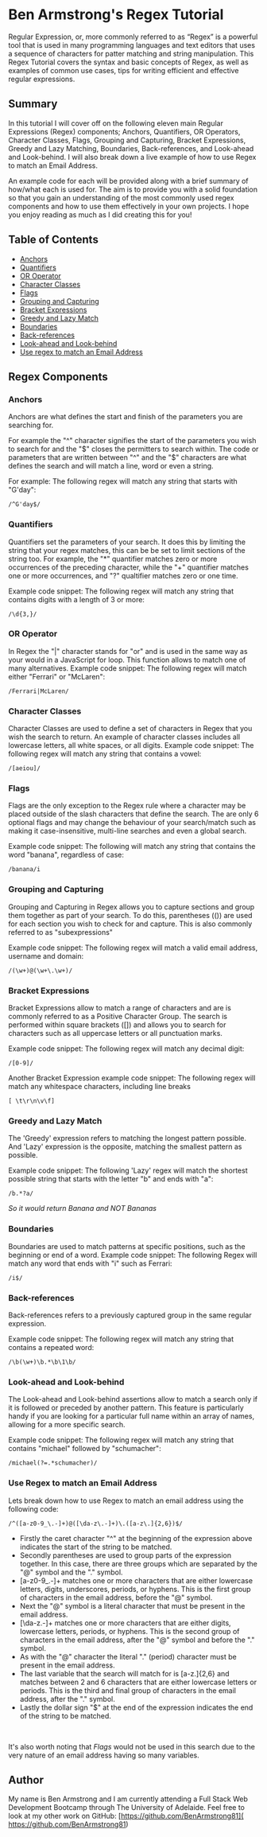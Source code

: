 # Ben Armstrong's Regex Tutorial

Regular Expression, or, more commonly referred to as “Regex” is a powerful tool that is used in many programming languages and text editors that uses a sequence of characters for patter matching and string manipulation.
This Regex Tutorial covers the syntax and basic concepts of Regex, as well as examples of common use cases, tips for writing efficient and effective regular expressions.


## Summary

In this tutorial I will cover off on the following eleven main Regular Expressions (Regex) components; Anchors, Quantifiers, OR Operators, Character Classes, Flags, Grouping and Capturing, Bracket Expressions, Greedy and Lazy Matching, Boundaries, Back-references, and Look-ahead and Look-behind. I will also break down a live example of how to use Regex to match an Email Address.

An example code for each will be provided along with a brief summary of how/what each is used for. The aim is to provide you with a solid foundation so that you gain an understanding of the most commonly used regex components and how to use them effectively in your own projects. 
I hope you enjoy reading as much as I did creating this for you!


## Table of Contents

- [Anchors](#anchors)
- [Quantifiers](#quantifiers)
- [OR Operator](#or-operator)
- [Character Classes](#character-classes)
- [Flags](#flags)
- [Grouping and Capturing](#grouping-and-capturing)
- [Bracket Expressions](#bracket-expressions)
- [Greedy and Lazy Match](#greedy-and-lazy-match)
- [Boundaries](#boundaries)
- [Back-references](#back-references)
- [Look-ahead and Look-behind](#look-ahead-and-look-behind)
- [Use regex to match an Email Address](#use-regex-to-match-an-email-address)

## Regex Components

### Anchors

Anchors are what defines the start and finish of the parameters you are searching for. 
<br/>

For example the "^" character signifies the start of the parameters you wish to search for and the "\$" closes the permitters to search within. The code or parameters that are written between "^" and the "\$" characters are what defines the search and will match a line, word or even a string.

For example: The following regex will match any string that starts with "G'day":

```
/^G'day$/
```

### Quantifiers

Quantifiers set the parameters of your search. It does this by limiting the string that your regex matches, this can be be set to limit sections of the string too. For example, the "*" quantifier matches zero or more occurrences of the preceding character, while the "+" quantifier matches one or more occurrences, and "?" qualtifier matches zero or one time.

Example code snippet: The following regex will match any string that contains digits with a length of 3 or more:
```
/\d{3,}/
```

### OR Operator
In Regex the "|" character stands for "or" and is used in the same way as your would in a JavaScript for loop. This function allows to match one of many alternatives.
Example code snippet: The following regex will match either "Ferrari" or "McLaren":
```
/Ferrari|McLaren/
```

### Character Classes

Character Classes are used to define a set of characters in Regex that you wish the search to return. An example of character classes includes all lowercase letters, all white spaces, or all digits.
Example code snippet: The following regex will match any string that contains a vowel:
```
/[aeiou]/
```

### Flags

Flags are the only exception to the Regex rule where a character may be placed outside of the slash characters that define the search. The are only 6 optional flags  and may change the behaviour of your search/match such as making it case-insensitive, multi-line searches and even a global search.

Example code snippet: The following will match any string that contains the word "banana", regardless of case:
```
/banana/i
```

### Grouping and Capturing

Grouping and Capturing in Regex allows you to capture sections and group them together as part of your search. To do this, parentheses (()) are used for each section you wish to check for and capture. This is also commonly referred to as "subexpressions" 

Example code snippet: The following regex will match a valid email address, username and domain:
```
/(\w+)@(\w+\.\w+)/
```

### Bracket Expressions

Bracket Expressions allow to match a range of characters and are is commonly referred to as a Positive Character Group. The search is performed within square brackets ([]) and allows you to search for characters such as all uppercase letters or all punctuation marks.

Example code snippet: The following regex will match any decimal digit:
```
/[0-9]/
```

Another Bracket Expression example code snippet: The following regex will match any whitespace characters, including line breaks
```
[ \t\r\n\v\f]
```

### Greedy and Lazy Match

The 'Greedy' expression refers to matching the longest pattern possible. And 'Lazy' expression is the opposite, matching the smallest pattern as possible.

Example code snippet: The following 'Lazy' regex will match the shortest possible string that starts with the letter "b" and ends with "a":
```
/b.*?a/
```
*So it would return Banana and NOT Bananas*

### Boundaries

Boundaries are used to match patterns at specific positions, such as the beginning or end of a word.
Example code snippet: The following Regex will match any word that ends with "i" such as Ferrari:
```
/i$/
```

### Back-references

Back-references refers to a previously captured group in the same regular expression.

Example code snippet: The following regex will match any string that contains a repeated word:
```
/\b(\w+)\b.*\b\1\b/
```

### Look-ahead and Look-behind

The Look-ahead and Look-behind assertions allow to match a search only if it is followed or preceded by another pattern. This feature is particularly handy if you are looking for a particular full name within an array of names, allowing for a more specific search.

Example code snippet: The following regex will match any string that contains "michael" followed by "schumacher":
```
/michael(?=.*schumacher)/
```

### Use Regex to match an Email Address

Lets break down how to use Regex to match an email address using the following code:
```
/^([a-z0-9_\.-]+)@([\da-z\.-]+)\.([a-z\.]{2,6})$/
```

* Firstly the caret character "^" at the beginning of the expression above indicates the start of the string to be matched.
* Secondly parentheses are used to group parts of the expression together. In this case, there are three groups which are separated by the "@" symbol and the "." symbol.
* [a-z0-9_.-]+ matches one or more characters that are either lowercase letters, digits, underscores, periods, or hyphens. This is the first group of characters in the email address, before the "@" symbol.
* Next the "@" symbol is a literal character that must be present in the email address.
* [\da-z.-]+ matches one or more characters that are either digits, lowercase letters, periods, or hyphens. This is the second group of characters in the email address, after the "@" symbol and before the "." symbol.
* As with the "@" character the literal "." (period) character must be present in the email address.
* The last variable that the search will match for is [a-z.]{2,6} and matches between 2 and 6 characters that are either lowercase letters or periods. This is the third and final group of characters in the email address, after the "." symbol.
* Lastly the dollar sign "$" at the end of the expression indicates the end of the string to be matched.
<br/>

It's also worth noting that *Flags* would not be used in this search due to the very nature of an email address having so many variables.


## Author

My name is Ben Armstrong and I am currently attending a Full Stack Web Development Bootcamp through The University of Adelaide.
Feel free to look at my other work on GitHub: [https://github.com/BenArmstrong81]( https://github.com/BenArmstrong81)